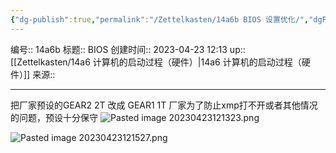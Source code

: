 ```yaml
---
{"dg-publish":true,"permalink":"/Zettelkasten/14a6b BIOS 设置优化/","dgPassFrontmatter":true}
---
```


编号:: 14a6b
标题:: BIOS
创建时间:: 2023-04-23 12:13
up:: [[Zettelkasten/14a6 计算机的启动过程（硬件）\|14a6 计算机的启动过程（硬件）]]
来源:: 

---
把厂家预设的GEAR2 2T  改成  GEAR1 1T
厂家为了防止xmp打不开或者其他情况的问题，预设十分保守
![Pasted image 20230423121323.png](/img/user/attachment/Pasted%20image%2020230423121323.png)

![Pasted image 20230423121527.png](/img/user/attachment/Pasted%20image%2020230423121527.png)